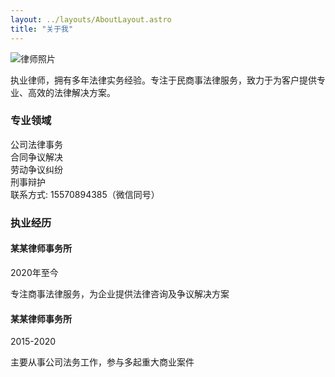 ```yaml
---
layout: ../layouts/AboutLayout.astro
title: "关于我"
---
```


<div class="max-w-4xl mx-auto">
  <div class="flex flex-col md:flex-row gap-12 items-center">
    <div class="w-48 md:w-64">
      <img src="/assets/yang.jpg" alt="律师照片" class="rounded-full shadow-lg w-full object-cover aspect-square">
    </div>
  </div>


<!--  
  </div>

     <div class="space-y-6">
      <h3 class="text-2xl font-bold">联系方式</h3>
      <div class="flex items-center gap-8">
        <div class="space-y-2 text-lg">
          <p>律师执业证号：4301233333333</p>
          <p>电话/微信：15570894385</p>
        </div>
      </div>
    </div> -->

<div class="space-y-8">
  <!-- 个人简介 -->
  <div class="prose dark:prose-invert max-w-none">
    <p class="text-lg leading-relaxed">
      执业律师，拥有多年法律实务经验。专注于民商事法律服务，致力于为客户提供专业、高效的法律解决方案。
    </p>
  </div>

  <!-- 专业领域 -->
  <div class="bg-gray-100 dark:bg-gray-800 rounded-lg p-6">
    <h3 class="text-xl font-semibold mb-4">专业领域</h3>
    <div class="grid grid-cols-2 gap-4">
      <div class="flex items-center space-x-2">
        <span class="w-2 h-2 bg-primary-blue rounded-full"></span>
        <span>公司法律事务</span>
      </div>
      <div class="flex items-center space-x-2">
        <span class="w-2 h-2 bg-primary-blue rounded-full"></span>
        <span>合同争议解决</span>
      </div>
      <div class="flex items-center space-x-2">
        <span class="w-2 h-2 bg-primary-blue rounded-full"></span>
        <span>劳动争议纠纷</span>
      </div>
      <div class="flex items-center space-x-2">
        <span class="w-2 h-2 bg-primary-blue rounded-full"></span>
        <span>刑事辩护</span>
      </div>
    </div>
  </div>

  <!-- 联系方式 -->
  <div class="bg-gray-50 dark:bg-gray-900 p-4 rounded-lg inline-flex items-center space-x-3">
    <span class="font-medium">联系方式:</span>
    <span>15570894385（微信同号）</span>
  </div>

  <!-- 执业经历 -->
  <div class="mt-12">
    <h3 class="text-2xl font-bold mb-6">执业经历</h3>
    <div class="space-y-6">
      <div class="relative pl-6 border-l-2 border-primary-blue">
        <h4 class="text-xl font-semibold">某某律师事务所</h4>
        <p class="text-gray-600 dark:text-gray-400 text-sm mt-1">2020年至今</p>
        <p class="mt-2">专注商事法律服务，为企业提供法律咨询及争议解决方案</p>
      </div>
      <div class="relative pl-6 border-l-2 border-primary-blue">
        <h4 class="text-xl font-semibold">某某律师事务所</h4>
        <p class="text-gray-600 dark:text-gray-400 text-sm mt-1">2015-2020</p>
        <p class="mt-2">主要从事公司法务工作，参与多起重大商业案件</p>
      </div>
    </div>
  </div>
</div>
